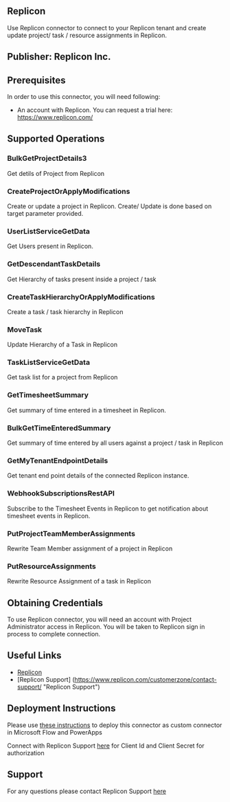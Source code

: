 ## Replicon

Use Replicon connector to connect to your Replicon tenant and create update project/ task / resource assignments in Replicon.

## Publisher: Replicon Inc.


## Prerequisites
In order to use this connector, you will need following:

* An account with Replicon. You can request a trial here: https://www.replicon.com/

## Supported Operations

### BulkGetProjectDetails3
Get detils of Project from Replicon

### CreateProjectOrApplyModifications
Create or update a project in Replicon. Create/ Update is done based on target parameter provided.

### UserListServiceGetData
Get Users present in Replicon.

### GetDescendantTaskDetails
Get Hierarchy of tasks present inside a project / task

### CreateTaskHierarchyOrApplyModifications
Create a task / task hierarchy in Replicon

### MoveTask
Update Hierarchy of a Task in Replicon

### TaskListServiceGetData
Get task list for a project from Replicon

### GetTimesheetSummary
Get summary of time entered in a timesheet in Replicon.

### BulkGetTimeEnteredSummary
Get summary of time entered by all users against a project / task in Replicon

### GetMyTenantEndpointDetails
Get tenant end point details of the connected Replicon instance.

### WebhookSubscriptionsRestAPI
Subscribe to the Timesheet Events in Replicon to get notification about timesheet events in Replicon.

### PutProjectTeamMemberAssignments
Rewrite Team Member assignment of a project in Replicon

### PutResourceAssignments
Rewrite Resource Assignment of a task in Replicon

## Obtaining Credentials
To use Replicon connector, you will need an account with Project Administrator access in Replicon. You will be taken to Replicon sign in process to complete connection.

## Useful Links
* [Replicon](https://www.replicon.com/ "Replicon")
* [Replicon Support] (https://www.replicon.com/customerzone/contact-support/ "Replicon Support")

## Deployment Instructions
Please use [these instructions](https://docs.microsoft.com/en-us/connectors/custom-connectors/paconn-cli) to deploy this connector as custom connector in Microsoft Flow and PowerApps

Connect with Replicon Support [here](https://www.replicon.com/replicon/contact-support/) for Client Id and Client Secret for authorization

## Support

For any questions please contact Replicon Support [here](https://www.replicon.com/customerzone/contact-support/)